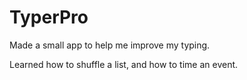 # TyperPro

Made a small app to help me improve my typing.

Learned how to shuffle a list, and how to time an event.
